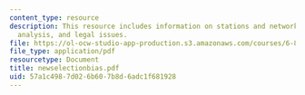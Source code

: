 ```yaml
---
content_type: resource
description: This resource includes information on stations and networks, story selection
  analysis, and legal issues.
file: https://ol-ocw-studio-app-production.s3.amazonaws.com/courses/6-805-ethics-and-the-law-on-the-electronic-frontier-fall-2005/57a1c4987d026b607b8d6adc1f681928_newselectionbias.pdf
file_type: application/pdf
resourcetype: Document
title: newselectionbias.pdf
uid: 57a1c498-7d02-6b60-7b8d-6adc1f681928
---
```

